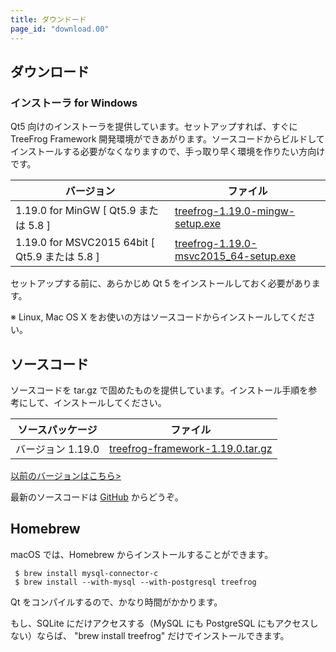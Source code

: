 ```yaml
---
title: ダウンドード
page_id: "download.00"
---
```


## ダウンロード

### インストーラ for Windows

Qt5 向けのインストーラを提供しています。セットアップすれば、すぐに TreeFrog Framework 開発環境ができあがります。ソースコードからビルドしてインストールする必要がなくなりますので、手っ取り早く環境を作りたい方向けです。

<div class="table-div" markdown="1">

| バージョン                                       | ファイル                                  |
|------------------------------------------------|---------------------------------------|
| 1.19.0 for MinGW [ Qt5.9 または 5.8 ]          | [treefrog-1.19.0-mingw-setup.exe](https://github.com/treefrogframework/treefrog-framework/releases/download/v1.19.0/treefrog-1.19.0-mingw-setup.exe)       |
| 1.19.0 for MSVC2015 64bit [ Qt5.9 または 5.8 ] | [treefrog-1.19.0-msvc2015_64-setup.exe](https://github.com/treefrogframework/treefrog-framework/releases/download/v1.19.0/treefrog-1.19.0-msvc2015_64-setup.exe) |

</div>

セットアップする前に、あらかじめ Qt 5 をインストールしておく必要があります。

※ Linux, Mac OS X をお使いの方はソースコードからインストールしてください。

## ソースコード

ソースコードを tar.gz で固めたものを提供しています。インストール手順を参考にして、インストールしてください。

<div class="table-div" markdown="1">

| ソースパッケージ  | ファイル                         |
|-------------------|----------------------------------|
| バージョン 1.19.0 | [treefrog-framework-1.19.0.tar.gz](https://github.com/treefrogframework/treefrog-framework/archive/v1.19.0.tar.gz) |

</div>

 [以前のバージョンはこちら>](https://github.com/treefrogframework/treefrog-framework/releases)

最新のソースコードは [GitHub](https://github.com/treefrogframework/) からどうぞ。

## Homebrew

macOS では、Homebrew からインストールすることができます。

```
 $ brew install mysql-connector-c
 $ brew install --with-mysql --with-postgresql treefrog
```

Qt をコンパイルするので、かなり時間がかかります。

もし、SQLite にだけアクセスする（MySQL にも PostgreSQL にもアクセスしない）ならば、 "brew install treefrog" だけでインストールできます。
